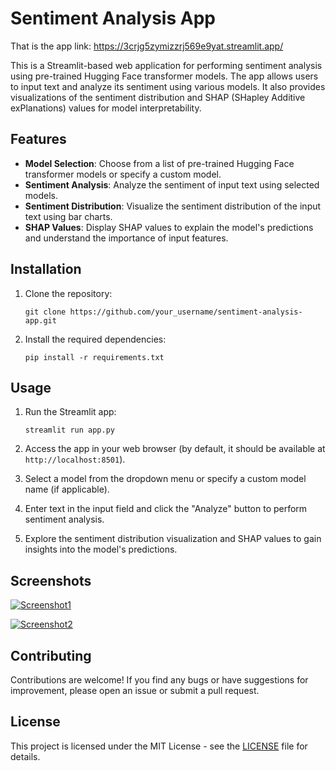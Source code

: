 # Sentiment Analysis App

That is the app link: https://3crjg5zymizzrj569e9yat.streamlit.app/

This is a Streamlit-based web application for performing sentiment analysis using pre-trained Hugging Face transformer models. The app allows users to input text and analyze its sentiment using various models. It also provides visualizations of the sentiment distribution and SHAP (SHapley Additive exPlanations) values for model interpretability.

## Features

- **Model Selection**: Choose from a list of pre-trained Hugging Face transformer models or specify a custom model.
- **Sentiment Analysis**: Analyze the sentiment of input text using selected models.
- **Sentiment Distribution**: Visualize the sentiment distribution of the input text using bar charts.
- **SHAP Values**: Display SHAP values to explain the model's predictions and understand the importance of input features.

## Installation

1. Clone the repository:

    ```
    git clone https://github.com/your_username/sentiment-analysis-app.git
    ```

2. Install the required dependencies:

    ```
    pip install -r requirements.txt
    ```

## Usage

1. Run the Streamlit app:

    ```
    streamlit run app.py
    ```

2. Access the app in your web browser (by default, it should be available at `http://localhost:8501`).

3. Select a model from the dropdown menu or specify a custom model name (if applicable).

4. Enter text in the input field and click the "Analyze" button to perform sentiment analysis.

5. Explore the sentiment distribution visualization and SHAP values to gain insights into the model's predictions.

## Screenshots

[![Screenshot1](screenshots/screenshot1.png)](screenshots/screenshot1.png)

[![Screenshot2](screenshots/screenshot2.png)](screenshots/screenshot2.png)

## Contributing

Contributions are welcome! If you find any bugs or have suggestions for improvement, please open an issue or submit a pull request.

## License

This project is licensed under the MIT License - see the [LICENSE](LICENSE) file for details.
